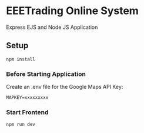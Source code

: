 # EEETrading Online System

Express EJS and Node JS Application

## Setup

```
npm install
```

### Before Starting Application

Create an .env file for the Google Maps API Key:

```
MAPKEY=xxxxxxxxx

```

### Start Frontend

```
npm run dev
```
